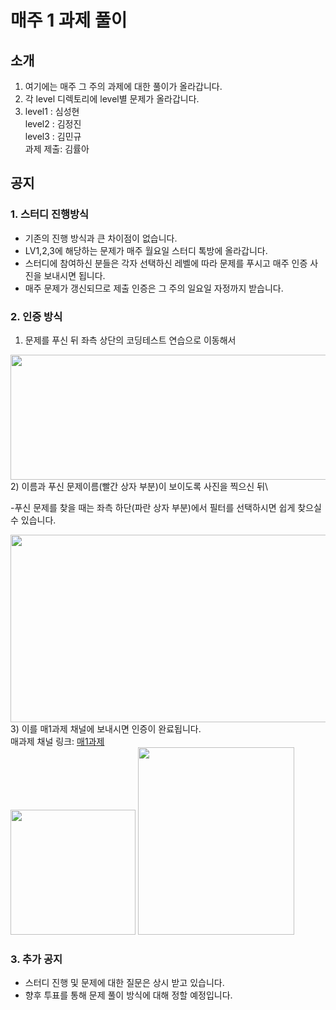 # 매주 1 과제 풀이

## 소개
 1. 여기에는 매주 그 주의 과제에 대한 풀이가 올라갑니다.
 2. 각 level 디렉토리에 level별 문제가 올라갑니다.
 3. level1 : 심성현\
    level2 : 김정진\
    level3 : 김민규\
    과제 제출: 김률아
    
## 공지
### 1. 스터디 진행방식
- 기존의 진행 방식과 큰 차이점이 없습니다.
- LV1,2,3에 해당하는 문제가 매주 월요일 스터디 톡방에 올라갑니다.
- 스터디에 참여하신 분들은 각자 선택하신 레벨에 따라 문제를 푸시고 매주 인증 사진을 보내시면 됩니다.
- 매주 문제가 갱신되므로 제출 인증은 그 주의 일요일 자정까지 받습니다.

### 2. 인증 방식
1) 문제를 푸신 뒤 좌측 상단의 코딩테스트 연습으로 이동해서
<center><img src="https://user-images.githubusercontent.com/52230120/103165192-de11df80-4857-11eb-9500-7781eb8ed773.png" width="600" height="200"></center>
2) 이름과 푸신 문제이름(빨간 상자 부분)이 보이도록 사진을 찍으신 뒤\

   -푸신 문제를 찾을 때는 좌측 하단(파란 상자 부분)에서 필터를 선택하시면 쉽게 찾으실 수 있습니다.
<center><img src="https://user-images.githubusercontent.com/52230120/103165193-e0743980-4857-11eb-9cec-286b7fef50c8.png" width="600" height="300"></center>
3) 이를 매1과제 채널에 보내시면 인증이 완료됩니다.</br>
매과제 채널 링크: <a href="https://pf.kakao.com/_aCxkJK">매1과제</a>
<div><img src="https://user-images.githubusercontent.com/58160874/107881117-21b6ca80-6f26-11eb-82b3-f8d566682bdd.jpg" width="200" height="200">
<img src="https://user-images.githubusercontent.com/58160874/107881118-254a5180-6f26-11eb-984f-f7760eec4d3e.jpg" width="250" height="300"></div>

### 3. 추가 공지
- 스터디 진행 및 문제에 대한 질문은 상시 받고 있습니다.
- 향후 투표를 통해 문제 풀이 방식에 대해 정할 예정입니다.
    
